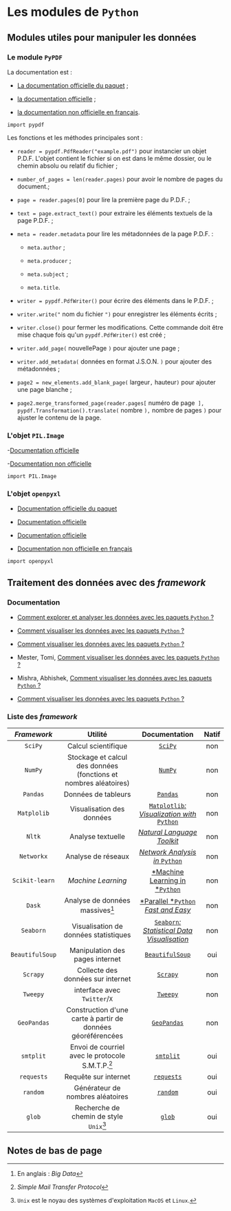 # Les modules de `Python`

## Modules utiles pour manipuler les données

### Le module `PyPDF`

La documentation est :

- [La documentation officielle du paquet](https://pypi.org/project/pypdf/) ;

- [la documentation officielle](https://pypdf.readthedocs.io/en/stable/) ;

- [la documentation non officielle en français](https://products.documentprocessing.com/fr/merger/python/pypdf/).

`import pypdf`

Les fonctions et les méthodes principales sont :

- `reader = pypdf.PdfReader("example.pdf")` pour instancier un objet P.D.F. L'objet contient le fichier si on est dans le même dossier, ou le chemin absolu ou relatif du fichier ;

- `number_of_pages = len(reader.pages)` pour avoir le nombre de pages du document.;

- `page = reader.pages[0]` pour lire la première page du P.D.F. ;

- `text = page.extract_text()` pour extraire les éléments textuels de la page P.D.F. ;

- `meta = reader.metadata` pour lire les métadonnées de la page P.D.F. :

	+ `meta.author` ;

	+ `meta.producer` ;

	+ `meta.subject` ;

	+ `meta.title`.

- `writer = pypdf.PdfWriter()` pour écrire des éléments dans le P.D.F. ;

- `writer.write("` nom du fichier `")` pour enregistrer les éléments écrits ;

- `writer.close()` pour fermer les modifications. Cette commande doit être mise chaque fois qu'un `pypdf.PdfWriter()` est créé ;

- `writer.add_page(` nouvellePage `)` pour ajouter une page ;

- `writer.add_metadata(` données en format J.S.O.N. `)` pour ajouter des métadonnées ; 

- `page2 = new_elements.add_blank_page(` largeur`,` hauteur`)` pour ajouter une page blanche ;

- `page2.merge_transformed_page(reader.pages[` numéro de page` ], pypdf.Transformation().translate(` nombre `),` nombre de pages `)` pour ajuster le contenu de la page.

### L'objet `PIL.Image`

-[Documentation officielle](https://pillow.readthedocs.io/en/stable/)

-[Documentation non officielle](https://he-arc.github.io/livre-python/pillow/index.html)

`import PIL.Image`

### L'objet `openpyxl`

- [Documentation officielle du paquet](https://pypi.org/project/openpyxl/)

- [Documentation officielle](https://readthedocs.org/projects/openpyxl/)

- [Documentation officielle](https://openpyxl.readthedocs.io/en/stable/)

- [Documentation non officielle en français](https://www.python-simple.com/python-autres-modules-non-standards/openpyxl.php)

`import openpyxl`

## Traitement des données avec des *framework*

### Documentation

- [Comment explorer et analyser les données avec les paquets `Python` ?](./PDF/Exploratory-Data-Analysis.pdf)

- [Comment visualiser les données avec les paquets `Python` ?](./PDF/Data%20Visualization-The%2017%20Mots%20Common%20Graph%20Types.pdf)

- [Comment visualiser les données avec les paquets `Python` ?](./PDF/Data-Visualization-Cheat-Sheet.pdf)

- Mester, Tomi, [Comment visualiser les données avec les paquets `Python` ?](./PDF/Mester-Tomi-Python-for-Data-Science-Cheat-Sheet.pdf)

- Mishra, Abhishek, [Comment visualiser les données avec les paquets `Python` ?](./PDF/Mishra-Abhishek-Plotly%20Python-Data%20Visualization.pdf)

- [Comment visualiser les données avec les paquets `Python` ?](./PDF/Plotly.pdf)

### Liste des *framework*

| *Framework* | Utilité | Documentation | Natif |
| :-: | :-: | :-: | :-:  |
| `SciPy` | Calcul scientifique | [`SciPy`](https://www.scipy.org) | non |
| `NumPy` | Stockage et calcul des données (fonctions et nombres aléatoires) | [`NumPy`](https://numpy.org/) | non |
| `Pandas` | Données de tableurs | [`Pandas`](https://pandas.pydata.org/) | non |
| `Matplolib` | Visualisation des données | [`Matplotlib`*: Visualization with* `Python`](https://matplotlib.org/) | non |
| `Nltk` | Analyse textuelle | [*Natural Language Toolkit*](https://www.nltk.org/) | non |
| `Networkx` | Analyse de réseaux | [*Network Analysis in* `Python`](https://networkx.org/) | non |
| `Scikit-learn` | *Machine Learning* | [*Machine Learning in *`Python`](https://scikit-learn.org/stable/) | non |
| `Dask` | Analyse de données massives[^1] | [*Parallel *`Python` *Fast and Easy*](https://www.dask.org/) | non |
| `Seaborn` | Visualisation de données statistiques | [`Seaborn`*: Statistical Data Visualisation*](https://seaborn.pydata.org/) | non |
| `BeautifulSoup` | Manipulation des pages internet | [`BeautifulSoup`](https://pypi.org/project/beautifulsoup4/) | oui |
| `Scrapy` | Collecte des données sur internet | [`Scrapy`](https://www.scrapy.org/) | non |
| `Tweepy` | interface avec `Twitter`/`X` | [`Tweepy`](https://www.tweepy.org/) | non |
| `GeoPandas` | Construction d'une carte à partir de données géoréférencées | [`GeoPandas`](https://geopandas.org/en/stable/) | non |
| `smtplit` | Envoi de courriel avec le protocole S.M.T.P.[^2] | [`smtplit`](https://docs.python.org/3/library/smtplib.html) | oui |
| `requests` | Requête sur internet | [`requests`](https://pypi.org/project/requests/) | oui |
| `random` | Générateur de nombres aléatoires | [`random`](https://docs.python.org/3/library/random.html) | oui |
| `glob` | Recherche de chemin de style `Unix`[^3] | [`glob`](https://docs.python.org/3/library/glob.html#module-glob) | oui |

## Notes de bas de page

[^1]: En anglais : *Big Data*

[^2]: *Simple Mail Transfer Protocol*

[^3]: `Unix` est le noyau des systèmes d'exploitation `MacOS` et `Linux`.